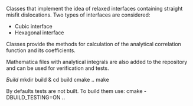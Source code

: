 Classes that implement the idea of relaxed interfaces containing 
straight misfit dislocations.
Two types of interfaces are considered:
- Cubic interface
- Hexagonal interface

Classes provide the methods for calculation of 
the analytical correlation function and its coefficients.

Mathematica files with analytical integrals
are also added to the repository and can be used for 
verification and tests.

*Build*
mkdir build & cd build
cmake ..
make

By defaults tests are not built. To build them use: 
cmake -DBUILD_TESTING=ON ..
